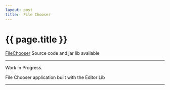 ```yaml
---
layout: post
title:  File Chooser
---
```


{{ page.title }}
================

[FileChooser][] Source code and jar lib available

---

Work in Progress.

File Chooser application built with the Editor Lib

---

[FileChooser]: https://github.com/misterdustinface/FileChooser
